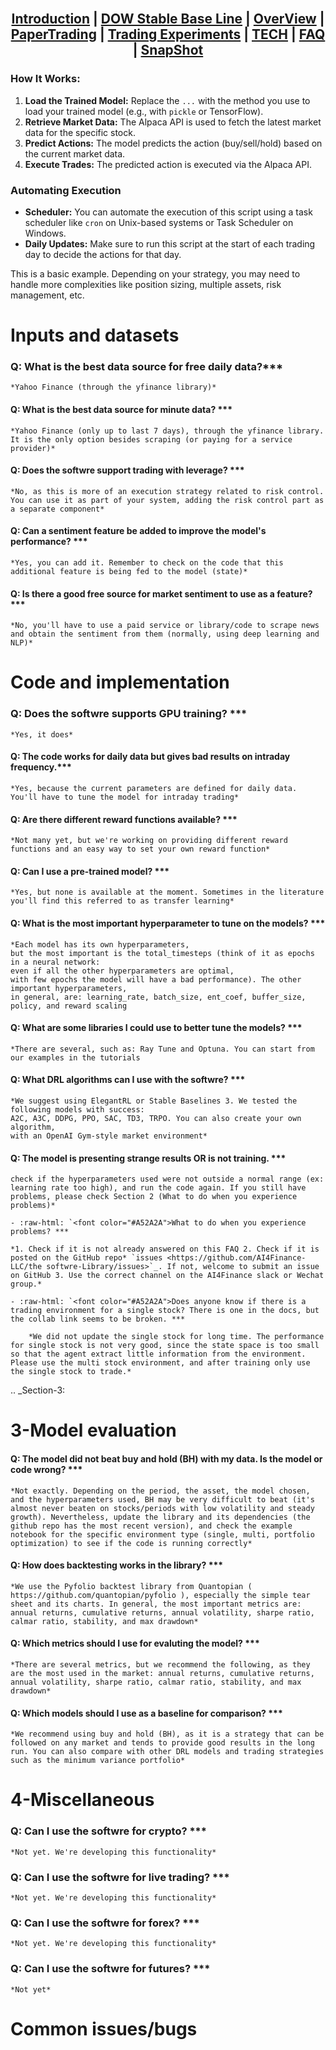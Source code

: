 
<br>
<div align="center">
<h2>

[Introduction](../../README.md) |
[DOW Stable Base Line](StableBasdelineDowJones.md) |
[OverView](OverView.md) |
[PaperTrading](READMExpAlpacaPaperTrading.md) | 
[Trading Experiments](READMExperiment.md) |
[TECH](/docs/MD/README.TECH.md) |
[FAQ](READMEfaq.md) | 
[SnapShot](READMECodeSnapShot.md) 

</h2>
</div>

### How It Works:
1. **Load the Trained Model:** Replace the `...` with the method you use to load your trained model (e.g., with `pickle` or TensorFlow).
2. **Retrieve Market Data:** The Alpaca API is used to fetch the latest market data for the specific stock.
3. **Predict Actions:** The model predicts the action (buy/sell/hold) based on the current market data.
4. **Execute Trades:** The predicted action is executed via the Alpaca API.

### Automating Execution
- **Scheduler:** You can automate the execution of this script using a task scheduler like `cron` on Unix-based systems or Task Scheduler on Windows.
- **Daily Updates:** Make sure to run this script at the start of each trading day to decide the actions for that day.

This is a basic example. Depending on your strategy, you may need to handle more complexities like position sizing, multiple assets, risk management, etc.


Inputs and datasets
========================================================================

    
### Q: What is the best data source for free daily data?***

	*Yahoo Finance (through the yfinance library)*

#### Q: What is the best data source for minute data? ***

	*Yahoo Finance (only up to last 7 days), through the yfinance library. It is the only option besides scraping (or paying for a service provider)*

#### Q: Does the softwre support trading with leverage? ***

	*No, as this is more of an execution strategy related to risk control. You can use it as part of your system, adding the risk control part as a separate component*

#### Q: Can a sentiment feature be added to improve the model's performance? ***

	*Yes, you can add it. Remember to check on the code that this additional feature is being fed to the model (state)*

#### Q: Is there a good free source for market sentiment to use as a feature?  ***

	*No, you'll have to use a paid service or library/code to scrape news and obtain the sentiment from them (normally, using deep learning and NLP)*

Code and implementation
========================================================================

### Q: Does the softwre supports GPU training?  ***

	*Yes, it does*

#### Q: The code works for daily data but gives bad results on intraday frequency.***

	*Yes, because the current parameters are defined for daily data. You'll have to tune the model for intraday trading*

#### Q: Are there different reward functions available? ***

	*Not many yet, but we're working on providing different reward functions and an easy way to set your own reward function*

#### Q: Can I use a pre-trained model?  ***

	*Yes, but none is available at the moment. Sometimes in the literature you'll find this referred to as transfer learning*

#### Q: What is the most important hyperparameter to tune on the models?  ***

	*Each model has its own hyperparameters, 
    but the most important is the total_timesteps (think of it as epochs in a neural network: 
    even if all the other hyperparameters are optimal, 
    with few epochs the model will have a bad performance). The other important hyperparameters, 
    in general, are: learning_rate, batch_size, ent_coef, buffer_size, policy, and reward scaling

#### Q: What are some libraries I could use to better tune the models? ***

	*There are several, such as: Ray Tune and Optuna. You can start from our examples in the tutorials

#### Q: What DRL algorithms can I use with the softwre?  ***

	*We suggest using ElegantRL or Stable Baselines 3. We tested the following models with success: 
    A2C, A3C, DDPG, PPO, SAC, TD3, TRPO. You can also create your own algorithm,
    with an OpenAI Gym-style market environment*

#### Q: The model is presenting strange results OR is not training.   ***
    
    check if the hyperparameters used were not outside a normal range (ex: learning rate too high), and run the code again. If you still have problems, please check Section 2 (What to do when you experience problems)*

    - :raw-html: `<font color="#A52A2A">What to do when you experience problems? ***

    *1. Check if it is not already answered on this FAQ 2. Check if it is posted on the GitHub repo* `issues <https://github.com/AI4Finance-LLC/the softwre-Library/issues>`_. If not, welcome to submit an issue on GitHub 3. Use the correct channel on the AI4Finance slack or Wechat group.*

    - :raw-html: `<font color="#A52A2A">Does anyone know if there is a trading environment for a single stock? There is one in the docs, but the collab link seems to be broken. ***

        *We did not update the single stock for long time. The performance for single stock is not very good, since the state space is too small so that the agent extract little information from the environment. Please use the multi stock environment, and after training only use the single stock to trade.*


.. _Section-3:

3-Model evaluation
========================================================================

#### Q: The model did not beat buy and hold (BH) with my data. Is the model or code wrong?  ***

	*Not exactly. Depending on the period, the asset, the model chosen, and the hyperparameters used, BH may be very difficult to beat (it's almost never beaten on stocks/periods with low volatility and steady growth). Nevertheless, update the library and its dependencies (the github repo has the most recent version), and check the example notebook for the specific environment type (single, multi, portfolio optimization) to see if the code is running correctly*

#### Q: How does backtesting works in the library?  ***

	*We use the Pyfolio backtest library from Quantopian ( https://github.com/quantopian/pyfolio ), especially the simple tear sheet and its charts. In general, the most important metrics are: annual returns, cumulative returns, annual volatility, sharpe ratio, calmar ratio, stability, and max drawdown*

#### Q: Which metrics should I use for evaluting the model?  ***

	*There are several metrics, but we recommend the following, as they are the most used in the market: annual returns, cumulative returns, annual volatility, sharpe ratio, calmar ratio, stability, and max drawdown*

#### Q: Which models should I use as a baseline for comparison?  ***

	*We recommend using buy and hold (BH), as it is a strategy that can be followed on any market and tends to provide good results in the long run. You can also compare with other DRL models and trading strategies such as the minimum variance portfolio*

4-Miscellaneous
========================================================================
### Q: Can I use the softwre for crypto? ***
	*Not yet. We're developing this functionality*
### Q: Can I use the softwre for live trading?  ***
	*Not yet. We're developing this functionality*
### Q: Can I use the softwre for forex? ***
	*Not yet. We're developing this functionality*
### Q: Can I use the softwre for futures? ***
	*Not yet*


Common issues/bugs
====================================
